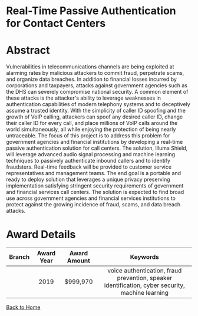 
Real-Time Passive Authentication for Contact Centers
====================================================

# Abstract


Vulnerabilities in telecommunications channels are being exploited at alarming rates by malicious attackers to commit fraud, perpetrate scams, and organize data breaches. In addition to financial losses incurred by corporations and taxpayers, attacks against government agencies such as the DHS can severely compromise national security. A common element of these attacks is the attacker's ability to leverage weaknesses in authentication capabilities of modern telephony systems and to deceptively assume a trusted identity. With the simplicity of caller ID spoofing and the growth of VoIP calling, attackers can spoof any desired caller ID, change their caller ID for every call, and place millions of VoIP calls around the world simultaneously, all while enjoying the protection of being nearly untraceable. The focus of this project is to address this problem for government agencies and financial institutions by developing a real-time passive authentication solution for call centers. The solution, Illuma Shield, will leverage advanced audio signal processing and machine learning techniques to passively authenticate inbound callers and to identify fraudsters. Real-time feedback will be provided to customer service representatives and management teams. The end goal is a portable and ready to deploy solution that leverages a unique privacy preserving implementation satisfying stringent security requirements of government and financial services call centers. The solution is expected to find broad use across government agencies and financial services institutions to protect against the growing incidence of fraud, scams, and data breach attacks.  

# Award Details

|Branch|Award Year|Award Amount|Keywords|
| :---: | :---: | :---: | :---: |
||2019|$999,970|voice authentication, fraud prevention, speaker identification, cyber security, machine learning|
  
  


[Back to Home](https://github.com/chrischow/dod_sbir_awards/Reports/DJ/#1833)